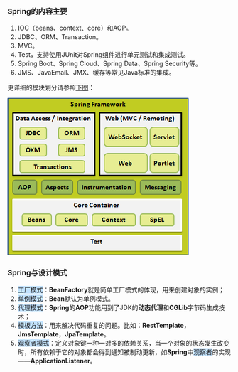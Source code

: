 ### Spring的内容主要

1. IOC（beans、context、core）和AOP。
2. JDBC、ORM、Transaction。
3. MVC。
4. Test，支持使用JUnit对Spring组件进行单元测试和集成测试。
5. Spring Boot、Spring Cloud、Spring Data、Spring Security等。
6. JMS、JavaEmail、JMX、缓存等常见Java标准的集成。

更详细的模块划分请参照[下图](https://wiki.jikexueyuan.com/project/spring/architecture.html)：

![image](../images/5/spring-modules.png)



### Spring与设计模式

1. <span style=background:#c2e2ff>工厂模式</span>：**BeanFactory**就是简单工厂模式的体现，用来创建对象的实例；
2. <span style=background:#c2e2ff>单例模式</span>：**Bean**默认为单例模式。
3. <span style=background:#c2e2ff>代理模式</span>：**Spring**的**AOP**功能用到了JDK的**动态代理**和**CGLib**字节码生成技术；
4. <span style=background:#c2e2ff>模板方法</span>：用来解决代码重复的问题。比如：**RestTemplate**，**JmsTemplate**，**JpaTemplate**。
5. <span style=background:#c2e2ff>观察者模式</span>：定义对象键一种一对多的依赖关系，当一个对象的状态发生改变时，所有依赖于它的对象都会得到通知被制动更新，如**Spring**中<span style=background:#c2e2ff>观察者</span>的实现——**ApplicationListener**。


